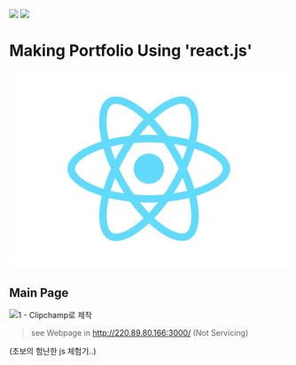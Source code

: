 
<img src="https://img.shields.io/badge/React-skyblue?style=flat&logo=react&logoColor=white"/>
<img src="https://img.shields.io/badge/Css-blue?style=flat&logo=css3&logoColor=white"/>

# Making Portfolio Using 'react.js'

<img src='./src/img/logo.svg'>


## Main Page

![1 - Clipchamp로 제작](https://user-images.githubusercontent.com/69490709/223018505-bfc41765-5a18-4f80-a4da-4250a8a5dcfc.gif)



> see Webpage in http://220.89.80.166:3000/ (Not Servicing)

(초보의 험난한 js 체험기..) 
